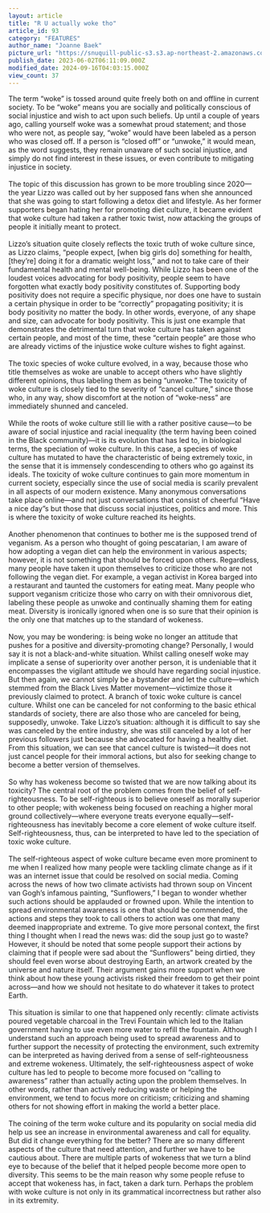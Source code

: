 ```yaml
---
layout: article
title: "R U actually woke tho"
article_id: 93
category: "FEATURES"
author_name: "Joanne Baek"
picture_url: "https://snuquill-public-s3.s3.ap-northeast-2.amazonaws.com/photo/article/42c0f0d8-d51c-4c83-871e-a44a9f3c00cd.jpg"
publish_date: 2023-06-02T06:11:09.000Z
modified_date: 2024-09-16T04:03:15.000Z
view_count: 37
---
```


The term “woke” is tossed around quite freely both on and offline in current society. To be “woke” means you are socially and politically conscious of social injustice and wish to act upon such beliefs. Up until a couple of years ago, calling yourself woke was a somewhat proud statement; and those who were not, as people say, “woke” would have been labeled as a person who was closed off.  If a person is “closed off” or “unwoke,” it would mean, as the word suggests, they remain unaware of such social injustice, and simply do not find interest in these issues, or even contribute to mitigating  injustice in society. <br><br>The topic of this discussion has grown to be more troubling since 2020—the year Lizzo was called out by her supposed fans when she announced that she was going to start following a detox diet and lifestyle. As her former supporters began hating her for promoting diet culture, it became evident that woke culture had taken a rather toxic twist, now attacking the groups of people it initially meant to protect. <br><br>Lizzo’s situation quite closely reflects the toxic truth of woke culture since, as Lizzo claims, “people expect, [when big girls do] something for health, [they’re] doing it for a dramatic weight loss,” and not to take care of their fundamental health and mental well-being. While Lizzo has been one of the loudest voices advocating for body positivity, people seem to have forgotten what exactly body positivity constitutes of. Supporting body positivity does not require a specific physique, nor does one have  to sustain a certain physique in order to be “correctly” propagating positivity; it is body positivity no matter the body. In other words, everyone, of any shape and size, can advocate for body positivity. This is just one example that demonstrates the detrimental turn that woke culture has taken against certain people, and most of the time, these “certain people” are those who are already victims of the injustice woke culture wishes to fight against.   <br><br>The toxic species of woke culture evolved, in a way, because those who title themselves as woke are unable to accept others who have slightly different opinions, thus labeling them  as being “unwoke.” The toxicity of woke culture is closely tied to the severity of “cancel culture,” since those who, in any way, show discomfort at the notion of “woke-ness” are immediately shunned and canceled.<br><br>While the roots of woke culture still lie with a rather positive cause—to be aware of social injustice and racial inequality (the term having been coined in the Black community)—it is its evolution that has led to, in biological terms, the speciation of woke culture. In this case, a species of woke culture has mutated to have the characteristic of being extremely toxic, in the sense that it is immensely condescending to others who go against its ideals. The toxicity of woke culture continues to gain more momentum in current society, especially since the use of social media is scarily prevalent in all aspects of our modern existence. Many anonymous conversations take place online—and not just conversations that consist of cheerful “Have a nice day”s but those that discuss social injustices, politics and more. This is where the toxicity of woke culture reached its heights. <br><br>Another phenomenon that continues to bother me is the supposed trend of veganism. As a person who thought of going pescatarian, I am aware of how adopting a vegan diet can help the environment in various aspects; however, it is not something that should be forced upon others. Regardless, many people have taken it upon themselves to criticize those who are not following the vegan diet. For example, a vegan activist in Korea barged into a restaurant and taunted the customers for eating meat. Many people who support veganism criticize those who carry on with their omnivorous diet, labeling these people as unwoke and continually shaming them for eating meat.  Diversity is ironically ignored when one is so sure that their opinion is the only one that matches up to the standard of wokeness.  <br><br>Now, you may be wondering: is being woke no longer an attitude that pushes for a positive and diversity-promoting change? Personally, I would say it is not a black-and-white situation. Whilst calling oneself woke may implicate a sense of superiority over another person, it is undeniable that it encompasses the vigilant attitude we should have regarding social injustice. But then again, we cannot simply be a bystander and let the culture—which stemmed from the Black Lives Matter movement—victimize those it previously claimed to protect. A branch of toxic woke culture is cancel culture. Whilst one can be canceled for not conforming to the basic ethical standards of society, there are also those who are canceled for being, supposedly, unwoke. Take Lizzo’s situation: although it is difficult to say she was canceled by the entire industry, she was still canceled by a lot of her previous followers just because she advocated for having a healthy diet. From this situation, we can see that cancel culture is twisted—it does not just cancel people for their immoral actions, but also for seeking change to become a better version of themselves. <br><br>So why has wokeness become so twisted that we are now talking about its toxicity? The central root of the problem comes from the belief of self-righteousness. To be self-righteous is to believe oneself as  morally superior to other people; with wokeness being focused on reaching a higher moral ground collectively—where everyone treats everyone equally—self-righteousness has inevitably become a core element of woke culture itself. Self-righteousness, thus, can be interpreted to have led to the speciation of toxic woke culture.<br><br> The self-righteous aspect of woke culture became even more prominent to me when I realized how many people were tackling climate change as if it was an internet issue that could be resolved on  social media. Coming across the news of how two climate activists had thrown soup on Vincent van Gogh’s infamous painting, “Sunflowers,” I began to wonder whether such actions should be applauded or frowned upon. While the intention to spread environmental awareness is one that should be commended, the actions and steps they took to call others to action was one that many deemed  inappropriate and extreme. To give more personal context, the first thing I thought when I read the news was: did the soup just go to waste? However, it should be noted that some people support their actions by claiming that if people were sad about the “Sunflowers” being dirtied, they should feel even worse about destroying Earth, an artwork created by the universe and nature itself. Their argument gains more support when we think about how these young activists risked their freedom to get their point across—and how we should not hesitate to do whatever it takes to protect Earth. <br><br>This situation is similar to one that happened only recently: climate activists poured vegetable charcoal in the Trevi Fountain which led to the Italian government having to use even more water to refill the fountain. Although I understand such an approach being used to spread awareness and to further support the necessity of protecting the environment, such extremity can be interpreted as having derived from a sense of self-righteousness and extreme wokeness. Ultimately, the self-righteousness aspect of woke culture has led to people to become more focused on “calling to awareness” rather than actually acting upon the problem themselves. In other words, rather than actively reducing waste or helping the environment, we tend to focus more on criticism; criticizing and shaming others for not showing effort in making the world a better place. <br><br>The coining of the term woke culture and its popularity on social media did help us see an increase in environmental awareness and call for equality. But did it change everything for the better? There are so many different aspects of the culture that need attention, and further we have to be cautious about. There are multiple parts of wokeness that we turn a blind eye to because of the belief that it helped people become more open to diversity. This seems to be the main reason why some people refuse to accept that wokeness has, in fact, taken a dark turn. Perhaps the problem with woke culture is not only in its grammatical incorrectness but rather also in its extremity. <br> <br>

